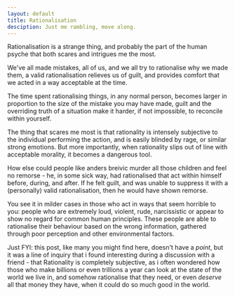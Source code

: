 ```yaml
---
layout: default
title: Rationalisation
desciption: Just me rambling, move along.
---
```

Rationalisation is a strange thing, and probably the part of the human psyche that both scares and intrigues me the most.

We've all made mistakes, all of us, and we all try to rationalise why we made them, a valid rationalisation relieves us of guilt, and provides comfort that we acted in a way acceptable at the time.

The time spent rationalising things, in any normal person, becomes larger in proportion to the size of the mistake you may have made, guilt and the overriding truth of a situation make it harder, if not impossible, to reconcile within yourself.

The thing that scares me most is that rationality is intensely subjective to the individual performing the action, and is easily blinded by rage, or similar strong emotions. But more importantly, when rationality slips out of line with acceptable morality, it becomes a dangerous tool.

How else could people like anders breivic murder all those children and feel no remorse - he, in some sick way, had rationalised that act within himself before, during, and after. If he felt guilt, and was unable to suppress it with a (personally) valid rationalisation, then he would have shown remorse.

You see it in milder cases in those who act in ways that seem horrible to you: people who are extremely loud, violent, rude, narcissistic or appear to show no regard for common human principles. These people are able to rationalise their behaviour based on the wrong information, gathered through poor perception and other environmental factors.

Just FYI: this post, like many you might find here, doesn't have a *point*, but it was a line of inquiry that i found interesting during a discussion with a friend - that Rationality is completely subjective, as i often wondered how those who make billions or even trillions a year can look at the state of the world we live in, and somehow rationalise that they need, or even *deserve* all that money they have, when it could do so much good in the world.
